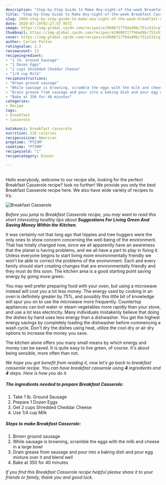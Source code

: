 ```yaml
---
description: "Step-by-Step Guide to Make Any-night-of-the-week Breakfast Casserole"
title: "Step-by-Step Guide to Make Any-night-of-the-week Breakfast Casserole"
slug: 2669-step-by-step-guide-to-make-any-night-of-the-week-breakfast-casserole
date: 2020-07-29T02:27:57.957Z
image: https://img-global.cpcdn.com/recipes/e19606717794ad9b/751x532cq70/breakfast-casserole-recipe-main-photo.jpg
thumbnail: https://img-global.cpcdn.com/recipes/e19606717794ad9b/751x532cq70/breakfast-casserole-recipe-main-photo.jpg
cover: https://img-global.cpcdn.com/recipes/e19606717794ad9b/751x532cq70/breakfast-casserole-recipe-main-photo.jpg
author: Carlos Patton
ratingvalue: 3.3
reviewcount: 13
recipeingredient:
- "1 lb. Ground Sausage"
- "1 Dozen Eggs"
- "2 cups Shredded Cheddar Cheese"
- "1/4 cup Milk"
recipeinstructions:
- "Brown ground sausage"
- "While sausage is browning, scramble the eggs with the milk and cheese in a large bowl"
- "Drain grease from sausage and pour into a baking dish and pour egg mixture over it and blend well"
- "Bake at 350 for 40 minutes"
categories:
- Recipe
tags:
- breakfast
- casserole

katakunci: breakfast casserole 
nutrition: 218 calories
recipecuisine: American
preptime: "PT23M"
cooktime: "PT39M"
recipeyield: "1"
recipecategory: Dinner

---
```

<br>
Hello everybody, welcome to our recipe site, looking for the perfect Breakfast Casserole recipe? look no further! We provide you only the best Breakfast Casserole recipe here. We also have wide variety of recipes to try.
<br>


![Breakfast Casserole](https://img-global.cpcdn.com/recipes/e19606717794ad9b/751x532cq70/breakfast-casserole-recipe-main-photo.jpg)

<i>Before you jump to Breakfast Casserole recipe, you may want to read this short interesting healthy tips about 
<strong>Suggestions For Living Green And Saving Money Within the Kitchen</strong>.</i>
</br>

It was certainly not that long ago that hippies and tree huggers were the only ones to show concern concerning the well-being of the environment. That has totally changed now, since we all apparently have an awareness that the planet is having problems, and we all have a part to play in fixing it. Unless everyone begins to start living more environmentally friendly we won't be able to correct the problems of the environment. Each and every family should start creating changes that are environmentally friendly and they must do this soon. The kitchen area is a good starting point saving energy by going more green.

You may well prefer preparing food with your oven, but using a microwave instead will cost you a lot less money. The energy used by cooking in an oven is definitely greater by 75%, and possibly this little bit of knowledge will spur you on to use the microwave more frequently. Countertop appliances can boil water or steam vegetables more rapidly than your stove, and use a lot less electricity. Many individuals mistakenly believe that doing the dishes by hand uses less energy than a dishwasher. You get the highest energy savings by completely loading the dishwasher before commencing a wash cycle. Don't dry the dishes using heat, utilize the cool dry or air dry options to increase the money you save.

The kitchen alone offers you many small means by which energy and money can be saved. It is quite easy to live green, of course. It's about being sensible, more often than not.


<i>We hope you got benefit from reading it, now let's go back to breakfast casserole recipe. You can have breakfast casserole using <strong>4</strong> ingredients and <strong>4</strong> steps. Here is how you do it.
</i>

##### The ingredients needed to prepare Breakfast Casserole:

1. Take 1 lb. Ground Sausage
1. Prepare 1 Dozen Eggs
1. Get 2 cups Shredded Cheddar Cheese
1. Use 1/4 cup Milk


##### Steps to make Breakfast Casserole:

1. Brown ground sausage
1. While sausage is browning, scramble the eggs with the milk and cheese in a large bowl
1. Drain grease from sausage and pour into a baking dish and pour egg mixture over it and blend well
1. Bake at 350 for 40 minutes


<i>If you find this Breakfast Casserole recipe helpful please share it to your friends or family, thank you and good luck.</i>
